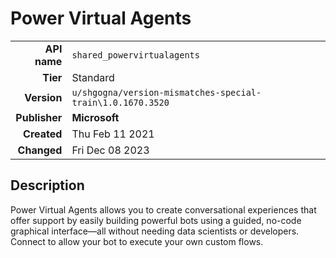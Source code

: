 # Power Virtual Agents
| | |
|-:|-|
|**API name**|`shared_powervirtualagents`|
|**Tier**|Standard|
|**Version**|`u/shgogna/version-mismatches-special-train\1.0.1670.3520`|
|**Publisher**|**Microsoft**|
|**Created**|Thu Feb 11 2021|
|**Changed**|Fri Dec 08 2023|

## Description
Power Virtual Agents allows you to create conversational experiences that offer support by easily building powerful bots using a guided, no-code graphical interface—all without needing data scientists or developers. Connect to allow your bot to execute your own custom flows.
